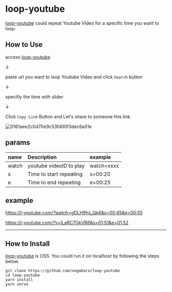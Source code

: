 

# loop-youtube

[loop-youtube] could repeat Youtube Video for a specific time you want to loop.



## How to Use

access [loop-youtube]

↓

paste url you want to loop Youtube Video and click `Search` button

↓

specifiy the time with slider

↓

Click `Copy Link` Button and Let's share to someone this link.

![0161aee2c0d70e9c53fd00f3dec6a51e](https://user-images.githubusercontent.com/4640346/103184979-bbd29d00-48fd-11eb-92de-4dcde731766e.gif)



## params

|name|Description|example|
|:---|:---|:---|
|watch|youtube videoID to play|watch=xxxx|
|s|Time to start repeating |s=00:20|
|e|Time to end repeating|e=00:25|


## example

https://l-youtube.com/?watch=gDLH9hs_Qk4&s=00:45&e=00:55

https://l-youtube.com/?v=lLaRC7GkVR8&s=01:51&e=01:52

---


## How to Install

[loop-youtube] is OSS. 
You could run it on localhost by following the steps below.

```
git clone https://github.com/negabaro/loop-youtube
cd loop-youtube
yarn install
yarn serve
```

[loop-youtube]: https://l-youtube.com
